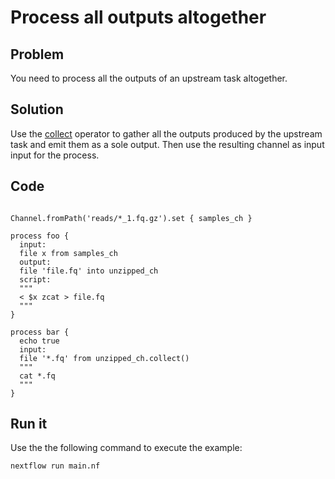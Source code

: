 # Process all outputs altogether  

## Problem 

You need to process all the outputs of an upstream task altogether. 

## Solution

Use the [collect](https://www.nextflow.io/docs/latest/operator.html#collect) operator to gather 
all the outputs produced by the upstream task and emit them as a sole output. 
Then use the resulting channel as input input for the process.

## Code 

```nextflow 

Channel.fromPath('reads/*_1.fq.gz').set { samples_ch }

process foo {
  input:
  file x from samples_ch
  output:
  file 'file.fq' into unzipped_ch
  script:
  """
  < $x zcat > file.fq
  """
}

process bar {
  echo true   
  input:
  file '*.fq' from unzipped_ch.collect()
  """
  cat *.fq
  """
}

```

## Run it

Use the the following command to execute the example:

    nextflow run main.nf